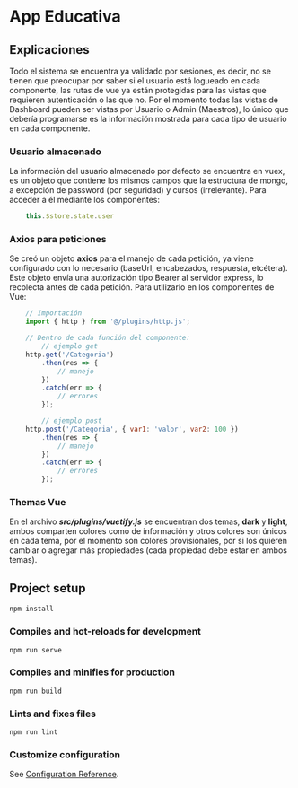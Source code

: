 # App Educativa

## Explicaciones
Todo el sistema se encuentra ya validado por sesiones, es decir, no se tienen que preocupar por saber si el usuario está logueado en cada componente, las rutas de vue ya están protegidas para las vistas que requieren autenticación o las que no. Por el momento todas las vistas de Dashboard pueden ser vistas por Usuario o Admin (Maestros), lo único que debería programarse es la información mostrada para cada tipo de usuario en cada componente. 
### Usuario almacenado
La información del usuario almacenado por defecto se encuentra en vuex, es un objeto que contiene los mismos campos que la estructura de mongo, a excepción de password (por seguridad) y cursos (irrelevante). Para acceder a él mediante los componentes:
```js
    this.$store.state.user
```
### Axios para peticiones
Se creó un objeto **axios** para el manejo de cada petición, ya viene configurado con lo necesario (baseUrl, encabezados, respuesta, etcétera). Este objeto envía una autorización tipo Bearer al servidor express, lo recolecta antes de cada petición. Para utilizarlo en los componentes de Vue:
```js
    // Importación
    import { http } from '@/plugins/http.js';

    // Dentro de cada función del componente:
        // ejemplo get
    http.get('/Categoria')
        .then(res => {
            // manejo
        })
        .catch(err => {
            // errores
        });

        // ejemplo post
    http.post('/Categoria', { var1: 'valor', var2: 100 })
        .then(res => {
            // manejo
        })
        .catch(err => {
            // errores
        });
```
### Themas Vue
En el archivo ***src/plugins/vuetify.js*** se encuentran dos temas, **dark** y **light**, ambos comparten colores como de información y otros colores son únicos en cada tema, por el momento son colores provisionales, por si los quieren cambiar o agregar más propiedades (cada propiedad debe estar en ambos temas).

## Project setup
```
npm install
```

### Compiles and hot-reloads for development
```
npm run serve
```

### Compiles and minifies for production
```
npm run build
```

### Lints and fixes files
```
npm run lint
```

### Customize configuration
See [Configuration Reference](https://cli.vuejs.org/config/).
